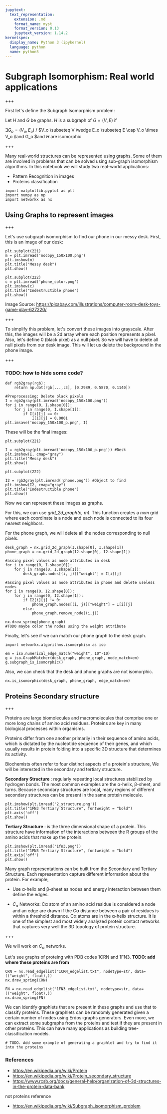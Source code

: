 ```yaml
---
jupytext:
  text_representation:
    extension: .md
    format_name: myst
    format_version: 0.13
    jupytext_version: 1.14.2
kernelspec:
  display_name: Python 3 (ipykernel)
  language: python
  name: python3
---
```


# Subgraph Isomorphism: Real world applications

+++

First let's define the Subgraph Isomorphism problem: 

Let $H$ and $G$ be graphs. $H$ is a subgraph of $G = (V, E)$ if

$\exists G_o = (V_o, E_o)$ / $V_o \subseteq  V \wedge E_o \subseteq E \cap V_o \times V_o \land  G_o $and $H$ are isomorphic

+++

Many real-world structures can be represented using graphs. Some of them are involved in problems that can be solved using sub-graph isomorphism algorithms. In this notebook we will study two real-world applications: 
- Pattern Recognition in images 
- Proteins classification 

```{code-cell} ipython3
import matplotlib.pyplot as plt
import numpy as np
import networkx as nx
```

## Using Graphs to represent images

+++

Let's use subgraph isomorphism to find our phone in our messy desk. First, this is an image of our desk:

```{code-cell} ipython3
plt.subplot(221)
m = plt.imread('nocopy_150x100.png')
plt.imshow(m)
plt.title("Messy desk")
plt.show()

plt.subplot(222)
c = plt.imread('phone_color.png')
plt.imshow(c)
plt.title("Indestructible phone")
plt.show()
```

Image Source: https://pixabay.com/illustrations/computer-room-desk-toys-game-play-627220/

+++

To simplify this problem, let's convert these images into grayscale. After this, the images will be a 2d array where each position represents a pixel. 
Also, let's define 0 (black pixel) as a null pixel. So we will have to delete all null pixels from our desk image. This will let us delete the background in the phone image.  

+++

### TODO: how to hide some code?

```{code-cell} ipython3
def rgb2gray(rgb):
    return np.dot(rgb[...,:3], [0.2989, 0.5870, 0.1140])
```

```{code-cell} ipython3
#Preprocessing: Delete black pixels 
I = rgb2gray(plt.imread('nocopy_150x100.png'))
for i in range(0, I.shape[0]):
    for j in range(0, I.shape[1]):
        if I[i][j] == 0:
            I[i][j] = 0.0001
plt.imsave('nocopy_150x100_p.png', I)
```

These will be the final images:

```{code-cell} ipython3
plt.subplot(221)

I = rgb2gray(plt.imread('nocopy_150x100_p.png')) #Desk
plt.imshow(I, cmap="gray")
plt.title("Messy desk")
plt.show()

plt.subplot(222)

I2 = rgb2gray(plt.imread('phone.png')) #Object to find
plt.imshow(I2, cmap="gray")
plt.title("Indestructible phone")
plt.show()
```

Now we can represent these images as graphs.

For this, we can use *grid_2d_graph(n, m)*. This function creates a $nxm$ grid where each coordinate is a node and each node is connected to its four nearest neighbors. 

For the phone graph, we will delete all the nodes corresponding to null pixels.

```{code-cell} ipython3
desk_graph = nx.grid_2d_graph(I.shape[0], I.shape[1])
phone_graph = nx.grid_2d_graph(I2.shape[0], I2.shape[1])

#assing pixel values as node attributes in desk 
for i in range(0, I.shape[0]):
    for j in range(0, I.shape[1]):
        desk_graph.nodes[(i, j)]["weight"] = I[i][j] 

#assing pixel values as node attributes in phone and delete useless nodes    
for i in range(0, I2.shape[0]):
    for j in range(0, I2.shape[1]):
        if I2[i][j] != 0:
            phone_graph.nodes[(i, j)]["weight"] = I[i][j]
        else:
            phone_graph.remove_node((i,j))
```

```{code-cell} ipython3
nx.draw_spring(phone_graph) 
#TODO maybe color the nodes using the weight attribute
```

Finally, let's see if we can match our phone graph to the desk graph.

```{code-cell} ipython3
import networkx.algorithms.isomorphism as iso

em = iso.numerical_edge_match("weight", 10^-10)
g = iso.GraphMatcher(desk_graph, phone_graph, node_match=em)
g.subgraph_is_isomorphic()
```

Also, we can check that the desk and phone graphs are not isomorphic. 

```{code-cell} ipython3
nx.is_isomorphic(desk_graph, phone_graph, edge_match=em)
```

## Proteins Secondary structure

+++

Proteins are large biomolecules and macromolecules that comprise one or more long chains of amino acid residues. Proteins are key in many biological processes within organisms. 

Proteins differ from one another primarily in their sequence of amino acids, which is dictated by the nucleotide sequence of their genes, and which usually results in protein folding into a specific 3D structure that determines its activity.

Biochemists often refer to four distinct aspects of a protein's structure, We will be interested in the secondary and tertiary structure.  

**Secondary Structure** : regularly repeating local structures stabilized by hydrogen bonds. The most common examples are the α-helix, β-sheet, and turns. Because secondary structures are local, many regions of different secondary structures can be present in the same protein molecule.

```{code-cell} ipython3
plt.imshow(plt.imread('2_structure.png'))
plt.title("1FN3 Tertiary Structure", fontweight = "bold")
plt.axis('off')
plt.show()
```

**Tertiary Structure** :  is the three dimensional shape of a protein. This structure have information of the interactions between the R groups of the amino acids that make up the protein.

```{code-cell} ipython3
plt.imshow(plt.imread('1fn3.png'))
plt.title("1FN3 Tertiary Structure", fontweight = "bold")
plt.axis('off')
plt.show()
```

Many graph representations can be built from the Secondary and Tertiary Structure. Each representation capture different information about the protein. For example, 
- Use α-helix and β-sheet as nodes and energy interaction between them define the edges. 

- $C_\alpha$ Networks: Cα atom of an amino acid residue is considered a node and an edge are drawn if the Cα distance between a pair of residues is within a threshold distance. Cα atoms are in the α-helix structure. It is one of the simplest and most widely analyzed protein contact networks that captures very well the 3D topology of protein structure.

+++

We will work on $C_\alpha$ networks. 

Let's see graphs of proteing with PDB codes 1CRN and 1FN3. 
**TODO: add where these proteins are from**

```{code-cell} ipython3
CRN = nx.read_edgelist("1CRN_edgelist.txt", nodetype=str, data=(("weight", float),))
nx.draw_spring(CRN)
```

```{code-cell} ipython3
FN = nx.read_edgelist("1FN3_edgelist.txt", nodetype=str, data=(("weight", float),))
nx.draw_spring(FN)
```

We can identify graphlets that are present in these graphs and use that to classify proteins. These graphlets can be randomly generated given a certain number of nodes using Erdos-graphs generators. Even more, we can extract some subgraphs from the proteins and test if they are present in other proteins. 
This can have many applications as building tree-classification models.

```{code-cell} ipython3
# TODO. Add some example of generating a graphlet and try to find it into the proteins
```

### References 
- https://en.wikipedia.org/wiki/Protein
- https://en.wikipedia.org/wiki/Protein_secondary_structure
- https://www.rcsb.org/docs/general-help/organization-of-3d-structures-in-the-protein-data-bank

not proteins reference
- https://en.wikipedia.org/wiki/Subgraph_isomorphism_problem

